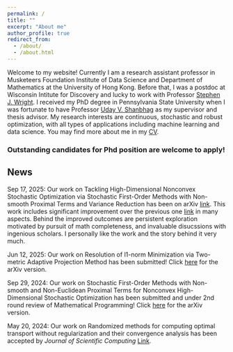 ```yaml
---
permalink: /
title: ""
excerpt: "About me"
author_profile: true
redirect_from: 
  - /about/
  - /about.html
---
```



Welcome to my website! Currently I am a research assistant professor in Musketeers Foundation Institute of Data Science and Department of Mathematics at the University of Hong Kong. Before that, I was a postdoc at Wisconsin Intitute for Discovery and lucky to work with Professor [Stephen J. Wright](http://pages.cs.wisc.edu/~swright/). I received my PhD degree in Pennsylvania State University when I was fortunate to have Professor [Uday V. Shanbhag](https://ioe.engin.umich.edu/people/shanbhag-uday-v/) as my supervisor and thesis advisor. My research interests are continuous, stochastic and robust optimization, with all types of applications including machine learning and data science. You may find more about me in my [CV](https://yue-xie.github.io/files/CV_2025.pdf).

### Outstanding candidates for Phd position are welcome to apply! 

## News

Sep 17, 2025: Our work on Tackling High-Dimensional Nonconvex Stochastic Optimization via Stochastic First-Order Methods with Non-smooth Proximal Terms and Variance Reduction has been on arXiv [link](https://arxiv.org/abs/2509.13992). This work includes significant improvement over the previous one [link](https://arxiv.org/abs/2406.19475) in many aspects. Behind the improved outcomes are persistent exploration motivated by pursuit of math completeness, and invaluable disucssions with ingenious scholars. I personally like the work and the story behind it very much.

Jun 12, 2025: Our work on Resolution of l1-norm Minimization via Two-metric Adaptive Projection Method has been submitted! Click [here](https://arxiv.org/abs/2504.12260) for the arXiv version.

Sep 29, 2024: Our work on Stochastic First-Order Methods with Non-smooth and Non-Euclidean Proximal Terms for Nonconvex High-Dimensional Stochastic Optimization has been submitted and under 2nd round review of Mathematical Programming! Click [here](https://arxiv.org/abs/2406.19475) for the arXiv version.

May 20, 2024: Our work on Randomized methods for computing optimal transport without regularization and their convergence analysis has been accepted by <i>Journal of Scientific Computing</i> [Link](https://link.springer.com/article/10.1007/s10915-024-02570-w).


